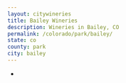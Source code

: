 ```yaml
---
layout: citywineries
title: Bailey Wineries
description: Wineries in Bailey, CO
permalink: /colorado/park/bailey/
state: co
county: park
city: bailey
---
```

-
